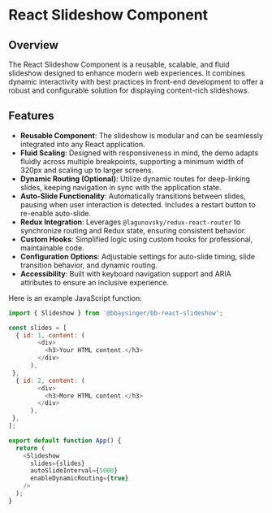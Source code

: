 # React Slideshow Component

## Overview

The React Slideshow Component is a reusable, scalable, and fluid slideshow designed to enhance modern web experiences. It combines dynamic interactivity with best practices in front-end development to offer a robust and configurable solution for displaying content-rich slideshows.

## Features

- **Reusable Component**: The slideshow is modular and can be seamlessly integrated into any React application.
- **Fluid Scaling**: Designed with responsiveness in mind, the demo adapts fluidly across multiple breakpoints, supporting a minimum width of 320px and scaling up to larger screens.
- **Dynamic Routing (Optional)**: Utilize dynamic routes for deep-linking slides, keeping navigation in sync with the application state.
- **Auto-Slide Functionality**: Automatically transitions between slides, pausing when user interaction is detected. Includes a restart button to re-enable auto-slide.
- **Redux Integration**: Leverages `@lagunovsky/redux-react-router` to synchronize routing and Redux state, ensuring consistent behavior.
- **Custom Hooks**: Simplified logic using custom hooks for professional, maintainable code.
- **Configuration Options**: Adjustable settings for auto-slide timing, slide transition behavior, and dynamic routing.
- **Accessibility**: Built with keyboard navigation support and ARIA attributes to ensure an inclusive experience.

Here is an example JavaScript function:

```javascript
import { Slideshow } from '@bbaysinger/bb-react-slideshow';

const slides = [
  { id: 1, content: (
        <div>
          <h3>Your HTML content.</h3>
        </div>
      ),
 },
  { id: 2, content: (
        <div>
          <h3>More HTML content.</h3>
        </div>
      ),
 },
];

export default function App() {
  return (
    <Slideshow
      slides={slides}
      autoSlideInterval={5000}
      enableDynamicRouting={true}
    />
  );
}
```